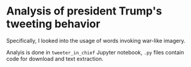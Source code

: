 # Analysis of president Trump's tweeting behavior

Specifically, I looked into the usage of words invoking war-like imagery.

Analyis is done in `tweeter_in_chief` Jupyter notebook, `.py` files contain code for download and text extraction.
